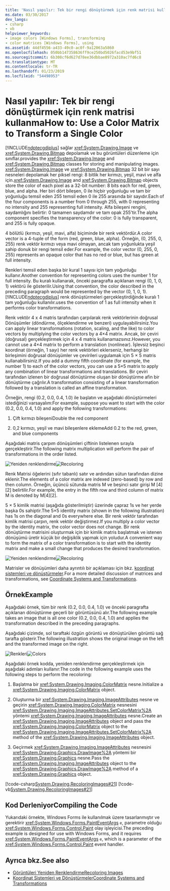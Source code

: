 ```yaml
---
title: 'Nasıl yapılır: Tek bir rengi dönüştürmek için renk matrisi kullanma'
ms.date: 03/30/2017
dev_langs:
- csharp
- vb
helpviewer_keywords:
- image colors [Windows Forms], transforming
- color matrices [Windows Forms], using
ms.assetid: 44df4556-a433-49c0-ac0f-9a12063a5860
ms.openlocfilehash: 050bb147358636ff9ce250bd5026facd53e9bf51
ms.sourcegitcommit: 6b308cf6d627d78ee36dbbae8972a310ac7fd6c8
ms.translationtype: MT
ms.contentlocale: tr-TR
ms.lasthandoff: 01/23/2019
ms.locfileid: "54498953"
---
```

# <a name="how-to-use-a-color-matrix-to-transform-a-single-color"></a><span data-ttu-id="0d4aa-102">Nasıl yapılır: Tek bir rengi dönüştürmek için renk matrisi kullanma</span><span class="sxs-lookup"><span data-stu-id="0d4aa-102">How to: Use a Color Matrix to Transform a Single Color</span></span>
[!INCLUDE[ndptecgdiplus](../../../../includes/ndptecgdiplus-md.md)] <span data-ttu-id="0d4aa-103">sağlar <xref:System.Drawing.Image> ve <xref:System.Drawing.Bitmap> depolamak ve bu görüntüleri düzenleme için sınıflar.</span><span class="sxs-lookup"><span data-stu-id="0d4aa-103">provides the <xref:System.Drawing.Image> and <xref:System.Drawing.Bitmap> classes for storing and manipulating images.</span></span> <span data-ttu-id="0d4aa-104"><xref:System.Drawing.Image> ve <xref:System.Drawing.Bitmap> 32 bit bir sayı nesneleri depolamak her piksel rengi: 8 bitlik her kırmızı, yeşil, mavi ve alfa için.</span><span class="sxs-lookup"><span data-stu-id="0d4aa-104"><xref:System.Drawing.Image> and <xref:System.Drawing.Bitmap> objects store the color of each pixel as a 32-bit number: 8 bits each for red, green, blue, and alpha.</span></span> <span data-ttu-id="0d4aa-105">Her biri dört bileşen, 0 ile hiçbir yoğunluğu ve tam bir yoğunluğu temsil eden 255 temsil eden 0 ile 255 arasında bir sayıdır.</span><span class="sxs-lookup"><span data-stu-id="0d4aa-105">Each of the four components is a number from 0 through 255, with 0 representing no intensity and 255 representing full intensity.</span></span> <span data-ttu-id="0d4aa-106">Alfa bileşeni rengini, saydamlığını belirtir: 0 tamamen saydamdır ve tam opak 255'tir.</span><span class="sxs-lookup"><span data-stu-id="0d4aa-106">The alpha component specifies the transparency of the color: 0 is fully transparent, and 255 is fully opaque.</span></span>  
  
 <span data-ttu-id="0d4aa-107">4 bölütlü (kırmızı, yeşil, mavi, alfa) biçiminde bir renk vektördür.</span><span class="sxs-lookup"><span data-stu-id="0d4aa-107">A color vector is a 4-tuple of the form (red, green, blue, alpha).</span></span> <span data-ttu-id="0d4aa-108">Örneğin, (0, 255, 0, 255) renk vektör kırmızı veya mavi olmayan, ancak tam yoğunlukta yeşil sahip donuk bir rengi temsil eder.</span><span class="sxs-lookup"><span data-stu-id="0d4aa-108">For example, the color vector (0, 255, 0, 255) represents an opaque color that has no red or blue, but has green at full intensity.</span></span>  
  
 <span data-ttu-id="0d4aa-109">Renkleri temsil eden başka bir kural 1 sayısı için tam yoğunluğu kullanır.</span><span class="sxs-lookup"><span data-stu-id="0d4aa-109">Another convention for representing colors uses the number 1 for full intensity.</span></span> <span data-ttu-id="0d4aa-110">Bu kuralı kullanarak, önceki paragrafta açıklanan rengi (0, 1, 0, 1) vektörü ile gösterilir.</span><span class="sxs-lookup"><span data-stu-id="0d4aa-110">Using that convention, the color described in the preceding paragraph would be represented by the vector (0, 1, 0, 1).</span></span> [!INCLUDE[ndptecgdiplus](../../../../includes/ndptecgdiplus-md.md)] <span data-ttu-id="0d4aa-111">renk dönüştürmeleri gerçekleştirdiğinde kuralı 1 tam yoğunluğu kullanılır.</span><span class="sxs-lookup"><span data-stu-id="0d4aa-111">uses the convention of 1 as full intensity when it performs color transformations.</span></span>  
  
 <span data-ttu-id="0d4aa-112">Renk vektör 4 x 4 matris tarafından çarpılarak renk vektörlerinin doğrusal Dönüşümler (döndürme, ölçeklendirme ve benzeri) uygulayabilirsiniz.</span><span class="sxs-lookup"><span data-stu-id="0d4aa-112">You can apply linear transformations (rotation, scaling, and the like) to color vectors by multiplying the color vectors by a 4×4 matrix.</span></span> <span data-ttu-id="0d4aa-113">Ancak, bir çeviri (doğrusal) gerçekleştirmek için 4 x 4 matris kullanamazsınız.</span><span class="sxs-lookup"><span data-stu-id="0d4aa-113">However, you cannot use a 4×4 matrix to perform a translation (nonlinear).</span></span> <span data-ttu-id="0d4aa-114">İşlevsiz beşinci koordinat (örneğin, 1 sayı) her renk vektörleri eklerseniz, herhangi bir birleşimini doğrusal dönüşümler ve çevirileri uygulamak için 5 × 5 matris kullanabilirsiniz.</span><span class="sxs-lookup"><span data-stu-id="0d4aa-114">If you add a dummy fifth coordinate (for example, the number 1) to each of the color vectors, you can use a 5×5 matrix to apply any combination of linear transformations and translations.</span></span> <span data-ttu-id="0d4aa-115">Bir çeviri tarafından izlenen bir doğrusal dönüştürme oluşan bir dönüştürme afin bir dönüştürme çağrılır.</span><span class="sxs-lookup"><span data-stu-id="0d4aa-115">A transformation consisting of a linear transformation followed by a translation is called an affine transformation.</span></span>  
  
 <span data-ttu-id="0d4aa-116">Örneğin, rengi (0.2, 0.0, 0.4, 1.0) ile başlatın ve aşağıdaki dönüştürmeleri istediğinizi varsayalım:</span><span class="sxs-lookup"><span data-stu-id="0d4aa-116">For example, suppose you want to start with the color (0.2, 0.0, 0.4, 1.0) and apply the following transformations:</span></span>  
  
1.  <span data-ttu-id="0d4aa-117">Çift kırmızı bileşeni</span><span class="sxs-lookup"><span data-stu-id="0d4aa-117">Double the red component</span></span>  
  
2.  <span data-ttu-id="0d4aa-118">0,2 kırmızı, yeşil ve mavi bileşenlere ekleme</span><span class="sxs-lookup"><span data-stu-id="0d4aa-118">Add 0.2 to the red, green, and blue components</span></span>  
  
 <span data-ttu-id="0d4aa-119">Aşağıdaki matris çarpım dönüşümleri çiftinin listelenen sırayla gerçekleştirir.</span><span class="sxs-lookup"><span data-stu-id="0d4aa-119">The following matrix multiplication will perform the pair of transformations in the order listed.</span></span>  
  
 <span data-ttu-id="0d4aa-120">![Yeniden renklendirme](../../../../docs/framework/winforms/advanced/media/recoloring01.gif "recoloring01")</span><span class="sxs-lookup"><span data-stu-id="0d4aa-120">![Recoloring](../../../../docs/framework/winforms/advanced/media/recoloring01.gif "recoloring01")</span></span>  
  
 <span data-ttu-id="0d4aa-121">Renk Matrisi öğelerini (sıfır tabanlı) satır ve ardından sütun tarafından dizine eklenir.</span><span class="sxs-lookup"><span data-stu-id="0d4aa-121">The elements of a color matrix are indexed (zero-based) by row and then column.</span></span> <span data-ttu-id="0d4aa-122">Örneğin, üçüncü sütunda matris M ve beşinci satır girişi M [4] [2] belirtilir.</span><span class="sxs-lookup"><span data-stu-id="0d4aa-122">For example, the entry in the fifth row and third column of matrix M is denoted by M[4][2].</span></span>  
  
 <span data-ttu-id="0d4aa-123">5 × 5 kimlik matrisi (aşağıda gösterilmiştir) üzerinde çapraz 1s ve her yerde başka 0s sahiptir.</span><span class="sxs-lookup"><span data-stu-id="0d4aa-123">The 5×5 identity matrix (shown in the following illustration) has 1s on the diagonal and 0s everywhere else.</span></span> <span data-ttu-id="0d4aa-124">Bir renk vektör tarafından kimlik matrisi çarpın, renk vektör değiştirmez.</span><span class="sxs-lookup"><span data-stu-id="0d4aa-124">If you multiply a color vector by the identity matrix, the color vector does not change.</span></span> <span data-ttu-id="0d4aa-125">Bir renk dönüştürme matrisini oluşturmak için bir kimlik matris başlatmak ve istenen dönüşümü üretir küçük bir değişiklik yapmak için yoludur.</span><span class="sxs-lookup"><span data-stu-id="0d4aa-125">A convenient way to form the matrix of a color transformation is to start with the identity matrix and make a small change that produces the desired transformation.</span></span>  
  
 <span data-ttu-id="0d4aa-126">![Yeniden renklendirme](../../../../docs/framework/winforms/advanced/media/recoloring02.gif "recoloring02")</span><span class="sxs-lookup"><span data-stu-id="0d4aa-126">![Recoloring](../../../../docs/framework/winforms/advanced/media/recoloring02.gif "recoloring02")</span></span>  
  
 <span data-ttu-id="0d4aa-127">Matrisler ve dönüşümleri daha ayrıntılı bir açıklaması için bkz. [koordinat sistemleri ve dönüştürmeler](../../../../docs/framework/winforms/advanced/coordinate-systems-and-transformations.md).</span><span class="sxs-lookup"><span data-stu-id="0d4aa-127">For a more detailed discussion of matrices and transformations, see [Coordinate Systems and Transformations](../../../../docs/framework/winforms/advanced/coordinate-systems-and-transformations.md).</span></span>  
  
## <a name="example"></a><span data-ttu-id="0d4aa-128">Örnek</span><span class="sxs-lookup"><span data-stu-id="0d4aa-128">Example</span></span>  
 <span data-ttu-id="0d4aa-129">Aşağıdaki örnek, tüm bir renk (0.2, 0.0, 0.4, 1.0) ve önceki paragrafta açıklanan dönüştürme geçerli bir görüntüsünü alır.</span><span class="sxs-lookup"><span data-stu-id="0d4aa-129">The following example takes an image that is all one color (0.2, 0.0, 0.4, 1.0) and applies the transformation described in the preceding paragraphs.</span></span>  
  
 <span data-ttu-id="0d4aa-130">Aşağıdaki çizimde, sol taraftaki özgün görüntü ve dönüştürülen görüntü sağ tarafta gösterir.</span><span class="sxs-lookup"><span data-stu-id="0d4aa-130">The following illustration shows the original image on the left and the transformed image on the right.</span></span>  
  
 <span data-ttu-id="0d4aa-131">![Renkleri](../../../../docs/framework/winforms/advanced/media/colortrans1.png "colortrans1")</span><span class="sxs-lookup"><span data-stu-id="0d4aa-131">![Colors](../../../../docs/framework/winforms/advanced/media/colortrans1.png "colortrans1")</span></span>  
  
 <span data-ttu-id="0d4aa-132">Aşağıdaki örnek kodda, yeniden renklendirme gerçekleştirmek için aşağıdaki adımları kullanır:</span><span class="sxs-lookup"><span data-stu-id="0d4aa-132">The code in the following example uses the following steps to perform the recoloring:</span></span>  
  
1.  <span data-ttu-id="0d4aa-133">Başlatma bir <xref:System.Drawing.Imaging.ColorMatrix> nesne.</span><span class="sxs-lookup"><span data-stu-id="0d4aa-133">Initialize a <xref:System.Drawing.Imaging.ColorMatrix> object.</span></span>  
  
2.  <span data-ttu-id="0d4aa-134">Oluşturma bir <xref:System.Drawing.Imaging.ImageAttributes> nesne ve geçirin <xref:System.Drawing.Imaging.ColorMatrix> nesnesini <xref:System.Drawing.Imaging.ImageAttributes.SetColorMatrix%2A> yöntemi <xref:System.Drawing.Imaging.ImageAttributes> nesne.</span><span class="sxs-lookup"><span data-stu-id="0d4aa-134">Create an <xref:System.Drawing.Imaging.ImageAttributes> object and pass the <xref:System.Drawing.Imaging.ColorMatrix> object to the <xref:System.Drawing.Imaging.ImageAttributes.SetColorMatrix%2A> method of the <xref:System.Drawing.Imaging.ImageAttributes> object.</span></span>  
  
3.  <span data-ttu-id="0d4aa-135">Geçirmek <xref:System.Drawing.Imaging.ImageAttributes> nesnesini <xref:System.Drawing.Graphics.DrawImage%2A> yöntemi bir <xref:System.Drawing.Graphics> nesne.</span><span class="sxs-lookup"><span data-stu-id="0d4aa-135">Pass the <xref:System.Drawing.Imaging.ImageAttributes> object to the <xref:System.Drawing.Graphics.DrawImage%2A> method of a <xref:System.Drawing.Graphics> object.</span></span>  
  
 [!code-csharp[System.Drawing.RecoloringImages#21](../../../../samples/snippets/csharp/VS_Snippets_Winforms/System.Drawing.RecoloringImages/CS/Class1.cs#21)]
 [!code-vb[System.Drawing.RecoloringImages#21](../../../../samples/snippets/visualbasic/VS_Snippets_Winforms/System.Drawing.RecoloringImages/VB/Class1.vb#21)]  
  
## <a name="compiling-the-code"></a><span data-ttu-id="0d4aa-136">Kod Derleniyor</span><span class="sxs-lookup"><span data-stu-id="0d4aa-136">Compiling the Code</span></span>  
 <span data-ttu-id="0d4aa-137">Yukarıdaki örnekte, Windows Forms ile kullanılmak üzere tasarlanmıştır ve gerektirir <xref:System.Windows.Forms.PaintEventArgs> `e`, parametre olduğu <xref:System.Windows.Forms.Control.Paint> olay işleyicisi.</span><span class="sxs-lookup"><span data-stu-id="0d4aa-137">The preceding example is designed for use with Windows Forms, and it requires <xref:System.Windows.Forms.PaintEventArgs> `e`, which is a parameter of the <xref:System.Windows.Forms.Control.Paint> event handler.</span></span>  
  
## <a name="see-also"></a><span data-ttu-id="0d4aa-138">Ayrıca bkz.</span><span class="sxs-lookup"><span data-stu-id="0d4aa-138">See also</span></span>
- [<span data-ttu-id="0d4aa-139">Görüntüleri Yeniden Renklendirme</span><span class="sxs-lookup"><span data-stu-id="0d4aa-139">Recoloring Images</span></span>](../../../../docs/framework/winforms/advanced/recoloring-images.md)
- [<span data-ttu-id="0d4aa-140">Koordinat Sistemleri ve Dönüştürmeler</span><span class="sxs-lookup"><span data-stu-id="0d4aa-140">Coordinate Systems and Transformations</span></span>](../../../../docs/framework/winforms/advanced/coordinate-systems-and-transformations.md)
